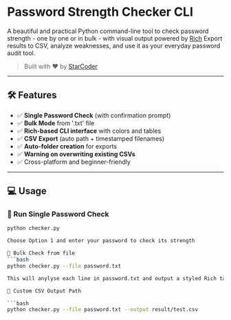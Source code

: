 # Password Strength Checker CLI

A beautiful and practical Python command-line tool to check password strength - one by one or in bulk - with visual output powered by
[Rich](https://github.com/Textualize/rich)
Export results to CSV, analyze weaknesses, and use it as your everyday password audit tool.

> Built with ❤️ by [StarCoder](https://github.com/StarCoderSC)

---

## 🛠 Features

- ✅ **Single Password Check** (with confirmation prompt)
- ✅ **Bulk Mode** from '.txt' file
- ✅ **Rich-based CLI interface** with colors and tables
- ✅ **CSV Export** (auto path + timestamped filenames)
- ✅ **Auto-folder creation** for exports
- ✅ **Warning on overwriting existing CSVs**
- ✅ Cross-platform and beginner-friendly

---

## 💻 Usage

### 🔹 Run Single Password Check
```bash
python checker.py

Choose Option 1 and enter your password to check its strength

🔹 Bulk Check from file
```bash
python checker.py --file password.txt

This will anylyse each line in password.txt and output a styled Rich table + CSV report.

🔹 Custom CSV Output Path

```bash
python checker.py --file password.txt --output result/test.csv
